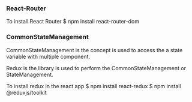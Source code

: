 ### React-Router

To install React Router
$ npm install react-router-dom

### CommonStateManagement

CommonStateManagement is the concept is used to access the a state variable with multiple component.

Redux is the library is used to perform the CommonStateManagement or StateManagement.

To install redux in the react app
$ npm install react-redux
$ npm install @reduxjs/toolkit